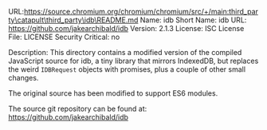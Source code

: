 URL:https://source.chromium.org/chromium/chromium/src/+/main:third_party\catapult\third_party\idb\README.md
Name: idb
Short Name: idb
URL: https://github.com/jakearchibald/idb
Version: 2.1.3
License: ISC
License File: LICENSE
Security Critical: no

Description:
This directory contains a modified version of the compiled JavaScript source for
idb, a tiny library that mirrors IndexedDB, but replaces the weird `IDBRequest`
objects with promises, plus a couple of other small changes.

The original source has been modified to support ES6 modules.

The source git repository can be found at:
https://github.com/jakearchibald/idb
